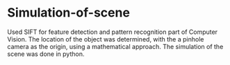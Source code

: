 # Simulation-of-scene
Used SIFT for feature detection and pattern recognition part of Computer Vision. The location of the object was determined, with the a pinhole camera as the origin, using a mathematical approach. The simulation of the scene was done in python.
